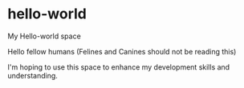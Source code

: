 # hello-world
My Hello-world space

Hello fellow humans (Felines and Canines should not be reading this)

I'm hoping to use this space to enhance my development skills and understanding.
